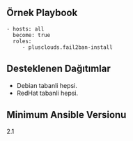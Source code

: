 Örnek Playbook
----------------
    - hosts: all
      become: true
      roles:
         - plusclouds.fail2ban-install

Desteklenen Dağıtımlar
-------
* Debian tabanli hepsi.
* RedHat tabanli hepsi.

Minimum Ansible Versionu
-------
2.1
